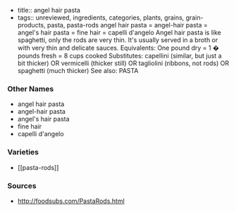 - title:: angel hair pasta
- tags:: unreviewed, ingredients, categories, plants, grains, grain-products, pasta, pasta-rods
angel hair pasta = angel-hair pasta = angel's hair pasta = fine hair = capelli d'angelo Angel hair pasta is like spaghetti, only the rods are very thin. It's usually served in a broth or with very thin and delicate sauces. Equivalents: One pound dry = 1 � pounds fresh = 8 cups cooked Substitutes: capellini (similar, but just a bit thicker) OR vermicelli (thicker still) OR tagliolini (ribbons, not rods) OR spaghetti (much thicker) See also: PASTA

### Other Names

* angel hair pasta
* angel-hair pasta
* angel's hair pasta
* fine hair
* capelli d'angelo

### Varieties

* [[pasta-rods]]

### Sources
* http://foodsubs.com/PastaRods.html
